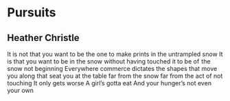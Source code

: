 # Pursuits
## Heather Christle
It is not that you want
to be the one to make prints
in the untrampled snow
It is that you want
to be in the snow
without having touched it
to be of  the snow
not beginning
Everywhere commerce
dictates the shapes
that move you along
that seat you at the table
far from the snow
far from the act
of not touching
It only gets worse
A girl’s gotta eat
And your hunger’s
not even your own